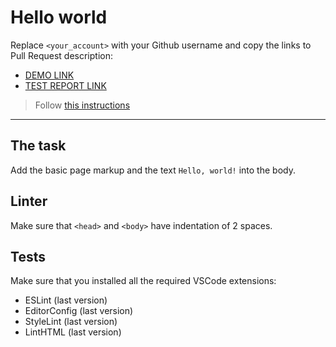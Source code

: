 # Hello world

Replace `<your_account>` with your Github username and copy the links to Pull Request description:
- [DEMO LINK](https://<oleg-padalka>.github.io/layout_hello-world/)
- [TEST REPORT LINK](https://<oleg-padalka>.github.io/layout_hello-world/report/html_report/)

> Follow [this instructions](https://mate-academy.github.io/layout_task-guideline/#how-to-solve-the-layout-tasks-on-github)
___

## The task

Add the basic page markup and the text `Hello, world!` into the body.

## Linter

Make sure that `<head>` and `<body>` have indentation of 2 spaces.

## Tests

Make sure that you installed all the required VSCode extensions:

- ESLint (last version)
- EditorConfig (last version)
- StyleLint (last version)
- LintHTML (last version)
